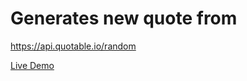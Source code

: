 # Generates new quote from 
https://api.quotable.io/random

[Live Demo](https://samirdahal.info.np/QuoteTyper)